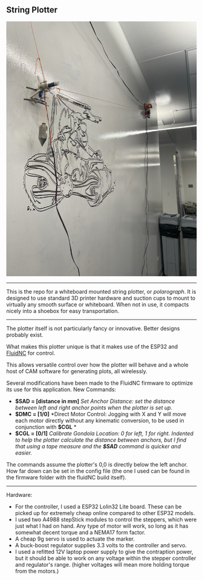 
  
  
  

## String Plotter

  

![image](https://github.com/DrGlaucous/HeavyStringPlotter/raw/main/Images/Flintstones.jpg)
  

---

  This is the repo for a whiteboard mounted string plotter, or *polarograph*.
It is designed to use standard 3D printer hardware and suction cups to mount to virtually any smooth surface or whiteboard. 
When not in use, it compacts nicely into a shoebox for easy transportation.

---
The plotter itself is not particularly fancy or innovative. Better designs probably exist.

What makes this plotter unique is that it makes use of the ESP32 and [FluidNC](https://github.com/bdring/FluidNC) for control. 

This allows versatile control over how the plotter will behave and a whole host of CAM software for generating plots, all wirelessly.

Several modifications have been made to the FluidNC firmware to optimize its use for this application.
New Commands:
* **$SAD = [distance in mm]** *Set Anchor Distance: set the distance between left and right anchor points when the plotter is set up.*
* **$DMC = [1/0]** *Direct Motor Control: Jogging with X and Y will move each motor directly without any kinematic conversion, to be used in conjunction with **\$CGL** *
* **$CGL = [0/1]** *Calibrate Gondola Location: 0 for left, 1 for right. Indented to help the plotter calculate the distance between anchors, but I find that using a tape measure and the **\$SAD** command is quicker and easier.*

The commands assume the plotter's 0,0 is directly below the left anchor. How far down can be set in the config file (the one I used can be found in the firmware folder with the fluidNC build itself).

---
Hardware:

* For the controller, I used a ESP32 Lolin32 Lite board. These can be picked up for extremely cheap online compared to other ESP32 models.
* I used two A4988 stepStick modules to control the steppers, which were just what I had on hand. Any type of motor will work, so long as it has somewhat decent torque and a NEMA17 form factor.
* A cheap 9g servo is used to actuate the marker.
* A buck-boost regulator supplies 3.3 volts to the controller and servo.
* I used a refitted 12V laptop power supply to give the contraption power, but it should be able to work on any voltage within the stepper controller and regulator's range. (higher voltages will mean more holding torque from the motors.)
